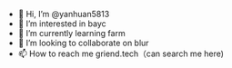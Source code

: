 - 👋 Hi, I’m @yanhuan5813
- 👀 I’m interested in bayc
- 🌱 I’m currently learning farm
- 💞️ I’m looking to collaborate on blur
- 📫 How to reach me griend.tech（can search me here)
<!---
yanhuan5813/yanhuan5813 is a ✨ special ✨ repository because its `README.md` (this file) appears on your GitHub profile.
You can click the Preview link to take a look at your changes.
--->
